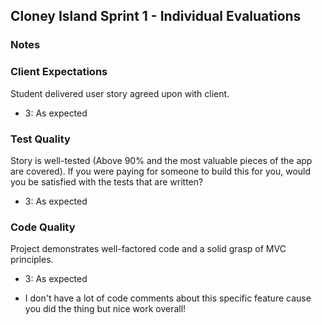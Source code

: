 ## Cloney Island Sprint 1 - Individual Evaluations

### Notes

### Client Expectations

Student delivered user story agreed upon with client.

- 3: As expected

### Test Quality

Story is well-tested (Above 90% and the most valuable pieces of the app are covered). If you were paying for someone to build this for you, would you be satisfied with the tests that are written?

- 3: As expected

### Code Quality

Project demonstrates well-factored code and a solid grasp of MVC principles.

- 3: As expected

* I don't have a lot of code comments about this specific feature cause you did the thing but nice work overall!
